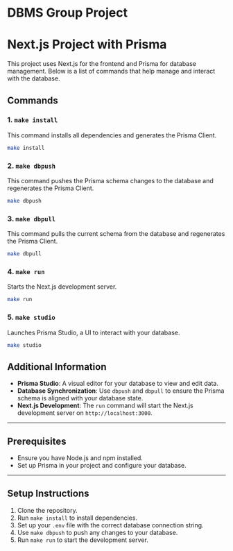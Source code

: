 # DBMS  Group Project
# Next.js Project with Prisma

This project uses Next.js for the frontend and Prisma for database management. Below is a list of commands that help manage and interact with the database.

## Commands

### 1. **`make install`**
This command installs all dependencies and generates the Prisma Client.

```bash
make install
```

### 2. **`make dbpush`**
This command pushes the Prisma schema changes to the database and regenerates the Prisma Client.

```bash
make dbpush
```

### 3. **`make dbpull`**
This command pulls the current schema from the database and regenerates the Prisma Client.

```bash
make dbpull
```

### 4. **`make run`**
Starts the Next.js development server.

```bash
make run
```

### 5. **`make studio`**
Launches Prisma Studio, a UI to interact with your database.

```bash
make studio
```

## Additional Information

- **Prisma Studio**: A visual editor for your database to view and edit data.
- **Database Synchronization**: Use `dbpush` and `dbpull` to ensure the Prisma schema is aligned with your database state.
- **Next.js Development**: The `run` command will start the Next.js development server on `http://localhost:3000`.

---

## Prerequisites

- Ensure you have Node.js and npm installed.
- Set up Prisma in your project and configure your database.

---

## Setup Instructions

1. Clone the repository.
2. Run `make install` to install dependencies.
3. Set up your `.env` file with the correct database connection string.
4. Use `make dbpush` to push any changes to your database.
5. Run `make run` to start the development server.
